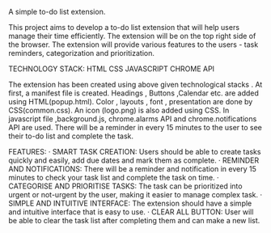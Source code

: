 A simple to-do list extension.

This project aims to develop a to-do list extension that will help users manage their time 
efficiently. The extension will be on the top right side of the browser. The extension will 
provide various features to the users - task reminders, categorization and prioritization.

TECHNOLOGY STACK:
HTML
CSS
JAVASCRIPT
CHROME API


The extension has been created using above given 
technological stacks . At first, a manifest file is created. 
Headings , Buttons ,Calendar etc. are added using 
HTML(popup.html). Color , layouts , font , presentation are 
done by CSS(common.css). An icon (logo.png) is also added 
using CSS. In javascript file ,background.js, chrome.alarms API 
and chrome.notifications API are used.
There will be a reminder in every 15 minutes to the user to see their to-do list and complete the task.


FEATURES:
· SMART TASK CREATION: Users should be able to create tasks quickly and easily, add due dates and mark them as 
complete.
· REMINDER AND NOTIFICATIONS: There will be a reminder and notification in every 15 minutes to check your task list and 
complete the task on time.
· CATEGORISE AND PRIORITISE TASKS: The task can be prioritized into urgent or not-urgent by the user, making it easier to 
manage complex task.
· SIMPLE AND INTUITIVE INTERFACE: The extension should have a simple and intuitive interface that is easy to use.
· CLEAR ALL BUTTON: User will be able to clear the task list after completing them and can make a new list.

